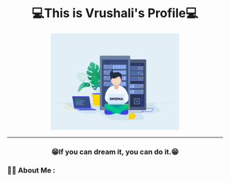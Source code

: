 ###
<div id="header" align="center">
  <h1>💻This is Vrushali's Profile💻</h1>
  <img src="dev-ops-gif-dr.gif" width="300" />
  </div>
 
 ---
 <h3 align="center">😁If you can dream it, you can do it.😁</h3>

### :woman_technologist: About Me :

  

<!--
**Vrush-cmd/Vrush-cmd** is a ✨ _special_ ✨ repository because its `README.md` (this file) appears on your GitHub profile.

Here are some ideas to get you started:

- 🔭 I’m currently working on ...
- 🌱 I’m currently learning ...
- 👯 I’m looking to collaborate on ...
- 🤔 I’m looking for help with ...
- 💬 Ask me about ...
- 📫 How to reach me: ...
- 😄 Pronouns: ...
- ⚡ Fun fact: ...
-->
